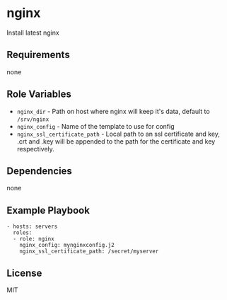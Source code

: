 nginx
======

Install latest nginx

Requirements
------------

none

Role Variables
--------------

- `nginx_dir` - Path on host where nginx will keep it's data, default to `/srv/nginx`
- `nginx_config` - Name of the template to use for config
- `nginx_ssl_certificate_path` - Local path to an ssl certificate and key,
  .crt and .key will be appended to the path for the certificate and key respectively.

Dependencies
------------

none

Example Playbook
----------------


    - hosts: servers
      roles:
      - role: nginx
        nginx_config: mynginxconfig.j2
        nginx_ssl_certificate_path: /secret/myserver



License
-------

MIT

